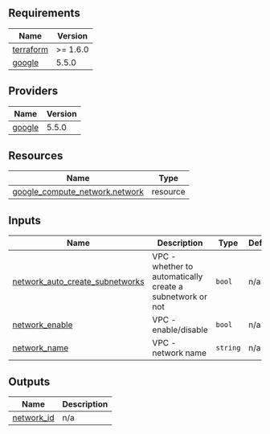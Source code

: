 <!-- BEGIN_TF_DOCS -->
## Requirements

| Name | Version |
|------|---------|
| <a name="requirement_terraform"></a> [terraform](#requirement\_terraform) | >= 1.6.0 |
| <a name="requirement_google"></a> [google](#requirement\_google) | 5.5.0 |

## Providers

| Name | Version |
|------|---------|
| <a name="provider_google"></a> [google](#provider\_google) | 5.5.0 |

## Resources

| Name | Type |
|------|------|
| [google_compute_network.network](https://registry.terraform.io/providers/hashicorp/google/5.5.0/docs/resources/compute_network) | resource |

## Inputs

| Name | Description | Type | Default | Required |
|------|-------------|------|---------|:--------:|
| <a name="input_network_auto_create_subnetworks"></a> [network\_auto\_create\_subnetworks](#input\_network\_auto\_create\_subnetworks) | VPC - whether to automatically create a subnetwork or not | `bool` | n/a | yes |
| <a name="input_network_enable"></a> [network\_enable](#input\_network\_enable) | VPC - enable/disable | `bool` | n/a | yes |
| <a name="input_network_name"></a> [network\_name](#input\_network\_name) | VPC - network name | `string` | n/a | yes |

## Outputs

| Name | Description |
|------|-------------|
| <a name="output_network_id"></a> [network\_id](#output\_network\_id) | n/a |
<!-- END_TF_DOCS -->
